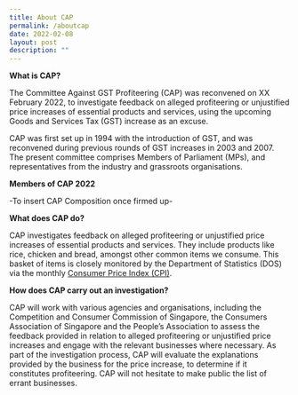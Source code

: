 ```yaml
---
title: About CAP
permalink: /aboutcap
date: 2022-02-08
layout: post
description: ""
---
```

**What is CAP?**

The Committee Against GST Profiteering (CAP) was reconvened on XX February 2022, to investigate feedback on alleged profiteering or unjustified price increases of  essential products and services, using the upcoming Goods and Services Tax (GST) increase as an excuse. 

CAP was first set up in 1994 with the introduction of GST, and was reconvened during previous rounds of GST increases in 2003 and 2007. The present committee comprises Members of Parliament (MPs), and representatives from the industry and grassroots organisations. 

**Members of CAP 2022**

-To insert CAP Composition once firmed up-

**What does CAP do?**

CAP investigates feedback on alleged profiteering or unjustified price increases of essential products and services. They include products like rice, chicken and bread, amongst other common items we consume. This basket of items is closely monitored by the Department of Statistics (DOS) via the monthly <a href="https://www.singstat.gov.sg/modules/infographics/consumer-price-index">Consumer Price Index (CPI)</a>.

**How does CAP carry out an investigation?**

CAP will work with various agencies and organisations, including the Competition and Consumer Commission of Singapore, the Consumers Association of Singapore and the People’s Association to assess the feedback provided in relation to alleged profiteering or unjustified price increases and engage with the relevant businesses where necessary. As part of the investigation process, CAP will evaluate the explanations provided by the business for the price increase, to determine if it constitutes profiteering. CAP will not hesitate to make public the list of errant businesses.